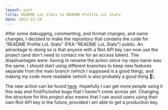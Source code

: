 ```yaml
---
layout: post
title: README LoL Stats to README Profile LoL Stats
date: 2022-12-29
---
```


After some debugging, commenting, and format changes, and name changes, I decided to 
make the repository that contains the code for "README Profile LoL Stats" 
(FKA "README LoL Stats") public. An advantage to doing so is that anyone with a
Riot API key can now use the project (and don't need to contact me for an access
token). The disadvantages were: having to rename the action since my repo name was
the same, I should start using different branches to keep new features separate
from the main branch (which I supposed is a good thing), and making my code more readable
(which is also probably a good thing 👀).

The new action can be found [here](https://github.com/marketplace/actions/readme-profile-lol-stats).
Hopefully I can get more people using it this way and find/fix/solve bugs that I haven't
come across yet. Changing the structure for this project also means that I can avoid users using
their own Riot API key in the future, provided I am able to get a production key.


